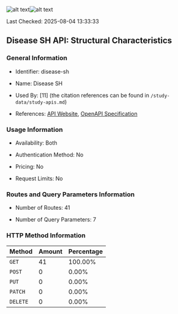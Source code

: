 ![alt text](https://img.shields.io/badge/OpenAPI_Specification-Valid-brightgreen.svg)![alt text](https://img.shields.io/badge/Server_URL-Invalid-red.svg)

Last Checked: 2025-08-04 13:33:33

## Disease SH API: Structural Characteristics

### General Information

- Identifier: disease-sh

- Name: Disease SH

- Used By: [11] (the citation references can be found in `/study-data/study-apis.md`)

- References: [API Website](https://disease.sh), [OpenAPI Specification](https://disease.sh/apidocs/swagger_v3.json)

### Usage Information

- Availability: Both

- Authentication Method: No

- Pricing: No

- Request Limits: No

### Routes and Query Parameters Information

- Number of Routes: 41

- Number of Query Parameters: 7

### HTTP Method Information

| Method | Amount | Percentage |
|--------|--------|------------|
| `GET` | 41 | 100.00% |
| `POST` | 0 | 0.00% |
| `PUT` | 0 | 0.00% |
| `PATCH` | 0 | 0.00% |
| `DELETE` | 0 | 0.00% |
